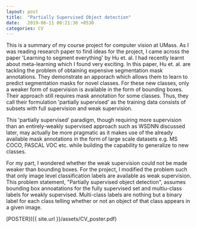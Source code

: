 ```yaml
---
layout: post
title:  "Partially Supervised Object detection"
date:   2019-06-11 00:21:36 +0530
categories: CV
---
```


This is a summary of my course project for computer vision at UMass. As I was reading research paper to find ideas for the project, I came across the paper 'Learning to segment everything' by Hu et. al. I had recently learnt about meta-learning which I found very exciting. In this paper, Hu et. al. are tackling the problem of obtaining expensive segmentation mask annotations. They demonstrate an apporach which allows them to learn to predict segmentation masks for novel classes. For these new classes, only a weaker form of supervision is available in the form of bounding boxes. Their approach still requires mask annotation for some classes. Thus, they call their formulation 'partially supervised' as the training data consists of subsets with full supervision and weak supervision. 

This 'partially supervised' paradigm, though requiring more supervision than an entirely-weakly supervised approach such as WSDNN discussed later, may actually be more pragmatic as it makes use of the already available mask annotations in the form of large scale datasets e.g. MS COCO, PASCAL VOC etc. while building the capability to generalize to new classes.

For my part, I wondered whether the weak supervision could not be made weaker than bounding boxes. For the project, I modified the problem such that only image level classification labels are available as weak supervision. This problem statement, "Partially supervised object detection", assumes bounding box annoatations for the fully supervised set and multiu-class labels for weakly supervised. Multi-class labels are nothing but a binary label for each class telling whether or not an object of that class appears in a given image. 

[POSTER]({{ site.url }}/assets/CV_poster.pdf)


